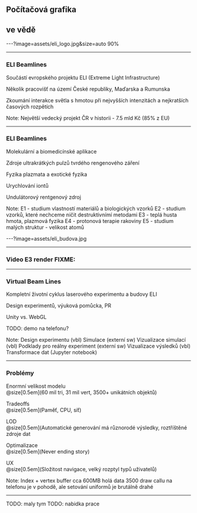 ## Počítačová grafika  
## ve vědě

---?image=assets/eli_logo.jpg&size=auto 90%

---

### ELI Beamlines

Součástí evropského projektu ELI (Extreme Light Infrastructure)

Několik pracovišť na území České republiky, Maďarska a Rumunska

Zkoumání interakce světla s hmotou při nejvyšších intenzitách a nejkratších časových rozpětích

Note:
Největší vedecký projekt ČR v historii - 7.5 mld Kč (85% z EU)

---

### ELI Beamlines

Molekulární a biomedicínské aplikace

Zdroje ultrakrátkých pulzů tvrdého rengenového záření

Fyzika plazmata a exotické fyzika

Urychlování iontů

Undulátorový rentgenový zdroj

Note:
E1 - studium vlastností materiálů a biologických vzorků
E2 - studium vzorků, které nechceme ničit destruktivnímí metodami
E3 - teplá husta hmota, plazmová fyzika
E4 - protonová terapie rakoviny
E5 - studium malých struktur - velikost atomů 

---?image=assets/eli_budova.jpg

---

### Video E3 render FIXME:

---

### Virtual Beam Lines

Kompletní životní cyklus laserového experimentu a budovy ELI  

Design experimentů, výuková pomůcka, PR  

Unity vs. WebGL  

TODO: demo na telefonu?

Note:
Design experimentu (vbl)
Simulace (externí sw)
Vizualizace simulací (vbl) 
Podklady pro reálny experiment (externí sw)
Vizualizace výsledků (vbl)
Transformace dat (Jupyter notebook)

---

### Problémy


Enormní velikost modelu  
@size[0.5em](60 mil tri, 31 mil vert, 3500+ unikátních objektů)

Tradeoffs  
@size[0.5em](Paměť, CPU, síť)

LOD  
@size[0.5em](Automatické generování má různorodé výsledky, roztříštěné zdroje dat

Optimalizace  
@size[0.5em](Never ending story)

UX  
@size[0.5em](Složitost navigace, velký rozptyl typů uživatelů)

Note:
Index + vertex buffer cca 600MB holá data
3500 draw callu na telefonu je v pohodě, ale setování uniformů je brutálně drahé

---

TODO: maly tym
TODO: nabidka prace